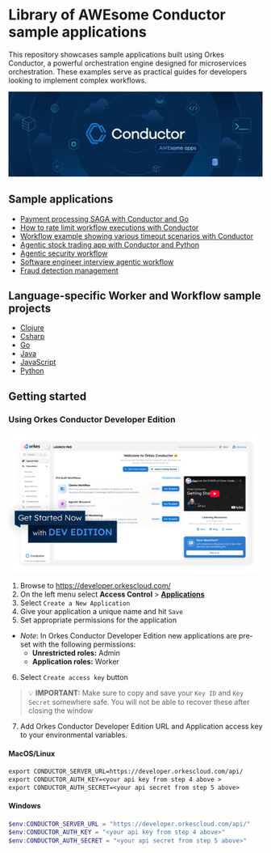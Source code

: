 # Library of AWEsome Conductor sample applications
This repository showcases sample applications built using Orkes Conductor, a powerful orchestration engine designed for microservices orchestration. These examples serve as practical guides for developers looking to implement complex workflows. 

!["A illustrated banner for Conductor's Awesome Apps Readme file"](./AWE-Conductor_Banner_v2.jpg)

## Sample applications
* [Payment processing SAGA with Conductor and Go](https://github.com/conductor-oss/conductor-apps/tree/main/go/saga)
* [How to rate limit workflow executions with Conductor](https://github.com/conductor-oss/conductor-apps/java/rate_limit_application)
* [Workflow example showing various timeout scenarios with Conductor](https://github.com/conductor-oss/conductor-apps/java/timeouts_application)
* [Agentic stock trading app with Conductor and Python](https://github.com/conductor-oss/conductor-apps/python/agentic_trader_app)
* [Agentic security workflow](examples/agentic_security_workflow)
* [Software engineer interview agentic workflow](python/interview_agentic_app)
* [Fraud detection management](javascript/fraud_detection_management)

## Language-specific Worker and Workflow sample projects
* [Clojure](https://github.com/conductor-oss/conductor-apps/clojure)
* [Csharp](https://github.com/conductor-oss/conductor-apps/csharp)
* [Go](https://github.com/conductor-oss/conductor-apps/go) 
* [Java](https://github.com/conductor-oss/conductor-apps/java)
* [JavaScript](https://github.com/conductor-oss/conductor-apps/javascript)
* [Python](https://github.com/conductor-oss/conductor-apps/python)


## Getting started
### Using Orkes Conductor Developer Edition

!["A screenshot of the Conductor Developer Edition"](./AWE-Conductor_Screenshot_v2.png)

1. Browse to https://developer.orkescloud.com/
2. On the left menu select **Access Control** > [**Applications**](https://developer.orkescloud.com/applicationManagement/applications)
3. Select `Create a New Application`
4. Give your application a unique name and hit `Save`
5. Set appropriate permissions for the application
  * _Note_: In Orkes Conductor Developer Edition new applications are pre-set with the following permissions:
    * **Unrestricted roles:** Admin
    * **Application roles:** Worker
6. Select `Create access key` button

> :bulb: **IMPORTANT:** Make sure to copy and save your `Key ID` and `Key Secret` somewhere safe. You will not be able to recover these after closing the window

7. Add Orkes Conductor Developer Edition URL and Application access key to your environmental variables.

#### MacOS/Linux
```shell
export CONDUCTOR_SERVER_URL=https://developer.orkescloud.com/api/
export CONDUCTOR_AUTH_KEY=<your api key from step 4 above >
export CONDUCTOR_AUTH_SECRET=<your api secret from step 5 above>
```

#### Windows
```powershell
$env:CONDUCTOR_SERVER_URL = "https://developer.orkescloud.com/api/" 
$env:CONDUCTOR_AUTH_KEY = "<your api key from step 4 above>" 
$env:CONDUCTOR_AUTH_SECRET = "<your api secret from step 5 above>"
```
